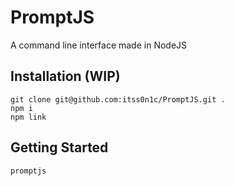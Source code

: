 # PromptJS
A command line interface made in NodeJS

## Installation (WIP)
```
git clone git@github.com:itss0n1c/PromptJS.git .
npm i
npm link
```

## Getting Started
```
promptjs
```